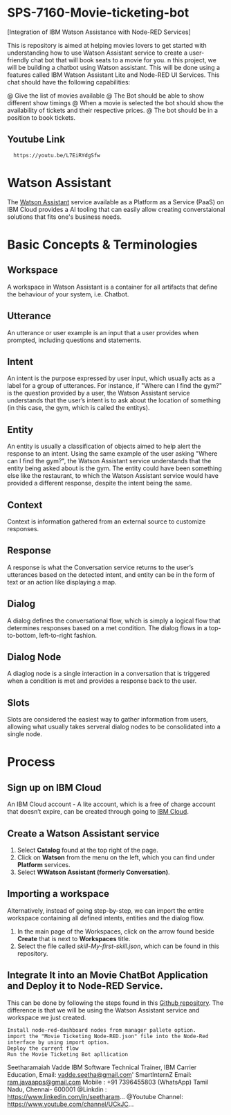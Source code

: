 # SPS-7160-Movie-ticketing-bot
[Integration of IBM Watson Assistance with Node-RED Services]

   This is repository is aimed at helping movies lovers to get started with understanding how to use Watson Assistant service to create a user-friendly chat bot that will book seats to a movie for you. n this project, we will be building a chatbot using Watson assistant. This will be done using a features called IBM Watson Assistant Lite and Node-RED UI Services. This chat should have the following capabilities:
   
   @ Give the list of movies available
   @ The Bot should be able to show different show timings
   @ When a movie is selected the bot should show the availability of tickets and their respective prices.
   @ The bot should be in a position to book tickets.

Youtube Link
---------------------------------

      https://youtu.be/L7EiRYdgSfw


# Watson Assistant
The [Watson Assistant](https://www.ibm.com/watson/ai-assistant/) service available as a Platform as a Service (PaaS) on IBM Cloud provides a AI tooling that can easily allow creating converstaional solutions that fits one's business needs. 

# Basic Concepts & Terminologies
## Workspace
A workspace in Watson Assistant is a container for all artifacts that define the behaviour of your system, i.e. Chatbot.

## Utterance
An utterance or user example is an input that a user provides when prompted, including questions and statements.

## Intent
An intent is the purpose expressed by user input, which usually acts as a label for a group of utterances.
For instance, if "Where can I find the gym?" is the question provided by a user, the Watson Assistant service understands that the user’s intent is to ask about the location of something (in this case, the gym, which is called the entitys).

## Entity
An entity is usually a classification of objects aimed to help alert the response to an intent.
Using the same example of the user asking "Where can I find the gym?", the Watson Assistant service understands that the entity being asked about is the gym. The entity could have been something else like the restaurant, to which the Watson Assistant service would have provided a different response, despite the intent being the same.

## Context
Context is information gathered from an external source to customize responses.

## Response 
A response is what the Conversation service returns to the user’s utterances based on the detected intent, and entity can be in the form of text or an action like displaying a map.

## Dialog
A dialog defines the conversational flow, which is simply a logical flow that determines responses based on a met condition. The dialog flows in a top-to-bottom, left-to-right fashion.

## Dialog Node
A diaglog node is a single interaction in a conversation that is triggered when a condition is met and provides a response back to the user.

## Slots
Slots are considered the easiest way to gather information from users, allowing what usually takes serveral dialog nodes to be consolidated into a single node.

# Process 
## Sign up on IBM Cloud
An IBM Cloud account - A lite account, which is a free of charge account that doesn’t expire, can be created through going to [IBM Cloud](https://cloud.ibm.com/).

## Create a Watson Assistant service
1.  Select **Catalog** found at the top right of the page.
2.  Click on **Watson** from the menu on the left, which you can find under **Platform** services.
3.  Select **WWatson Assistant (formerly Conversation)**.

## Importing a workspace
Alternatively, instead of going step-by-step, we can import the entire workspace containing all defined intents, entities and the dialog flow.
1.  In the main page of the Workspaces, click on the arrow found beside **Create** that is next to **Workspaces** title.
2.  Select the file called *skill-My-first-skill.json*, which can be found in this repository.

## Integrate It into an Movie ChatBot Application and Deploy it to Node-RED Service.
This can be done by following the steps found in this [Github repository](https://github.com/watson-developer-cloud/assistant-simple). The difference is that we will be using the Watson Assistant service and workspace we just created. 
        
    Install node-red-dashboard nodes from manager pallete option.
    import the "Movie Ticketing Node-RED.json" file into the Node-Red interface by using import option.
    Deploy the current flow
    Run the Movie Ticketing Bot apllication

Seetharamaiah Vadde
IBM Software Technical Trainer,
IBM Carrier Education,
Email: vadde.seetha@gmail.com'
SmartInternZ Email: ram.javaapps@gmail.com
Mobile : +91 7396455803 (WhatsApp)
Tamil Nadu, Chennai- 600001
@Linkdin : https://www.linkedin.com/in/seetharam...
@Youtube Channel: https://www.youtube.com/channel/UCkJC...
